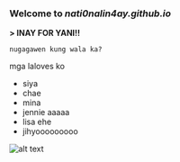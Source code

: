 ### Welcome to *nati0nalin4ay.github.io* 
**> INAY FOR YANI!!**

`nugagawen kung wala ka?`

mga laloves ko
- siya
- chae
- mina
- jennie aaaaa
- lisa ehe
- jihyooooooooo

![alt text](https://3.bp.blogspot.com/-blz_AnkGINw/WoeVlHk0RpI/AAAAAAACKAE/uvPiyPis91oe0n0Y0s-WLbR47_QV4QbfwCLcBGAs/s1600/mina.jpg)

